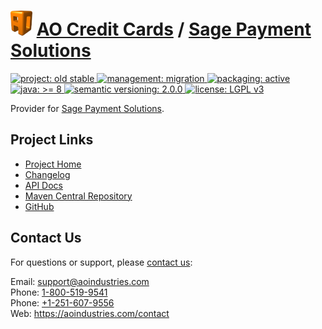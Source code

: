 # [<img src="ao-logo.png" alt="AO Logo" width="35" height="40">](https://github.com/aoindustries) [AO Credit Cards](https://github.com/aoindustries/ao-credit-cards) / [Sage Payment Solutions](https://github.com/aoindustries/ao-credit-cards-sagePayments)
<p>
	<a href="https://aoindustries.com/life-cycle#project-old-stable">
		<img src="https://aoindustries.com/ao-badges/project-old-stable.svg" alt="project: old stable" />
	</a>
	<a href="https://aoindustries.com/life-cycle#management-migration">
		<img src="https://aoindustries.com/ao-badges/management-migration.svg" alt="management: migration" />
	</a>
	<a href="https://aoindustries.com/life-cycle#packaging-active">
		<img src="https://aoindustries.com/ao-badges/packaging-active.svg" alt="packaging: active" />
	</a>
	<br />
	<a href="https://docs.oracle.com/javase/8/docs/api/">
		<img src="https://aoindustries.com/ao-badges/java-8.svg" alt="java: &gt;= 8" />
	</a>
	<a href="http://semver.org/spec/v2.0.0.html">
		<img src="https://aoindustries.com/ao-badges/semver-2.0.0.svg" alt="semantic versioning: 2.0.0" />
	</a>
	<a href="https://www.gnu.org/licenses/lgpl-3.0">
		<img src="https://aoindustries.com/ao-badges/license-lgpl-3.0.svg" alt="license: LGPL v3" />
	</a>
</p>

Provider for [Sage Payment Solutions](http://www.sage.com/us/sage-payment-solutions).

## Project Links
* [Project Home](https://aoindustries.com/ao-credit-cards/sagePayments/)
* [Changelog](https://aoindustries.com/ao-credit-cards/sagePayments/changelog)
* [API Docs](https://aoindustries.com/ao-credit-cards/sagePayments/apidocs/)
* [Maven Central Repository](https://search.maven.org/#search%7Cgav%7C1%7Cg:%22com.aoindustries%22%20AND%20a:%22ao-credit-cards-sagePayments%22)
* [GitHub](https://github.com/aoindustries/ao-credit-cards-sagePayments)

## Contact Us
For questions or support, please [contact us](https://aoindustries.com/contact):

Email: [support@aoindustries.com](mailto:support@aoindustries.com)  
Phone: [1-800-519-9541](tel:1-800-519-9541)  
Phone: [+1-251-607-9556](tel:+1-251-607-9556)  
Web: https://aoindustries.com/contact

